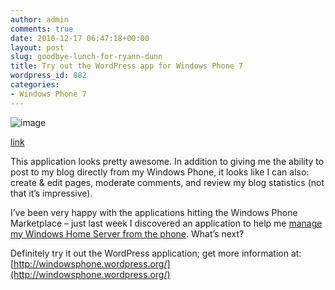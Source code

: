 ```yaml
---
author: admin
comments: true
date: 2010-12-17 06:47:18+00:00
layout: post
slug: goodbye-lunch-for-ryann-dunn
title: Try out the WordPress app for Windows Phone 7
wordpress_id: 882
categories:
- Windows Phone 7
---
```


![image](https://wadewegner.blob.core.windows.net/wordpress/2010/12/image9.png)

[link](http://windowsphone.wordpress.org/)

 

This application looks pretty awesome. In addition to giving me the ability to post to my blog directly from my Windows Phone, it looks like I can also: create & edit pages, moderate comments, and review my blog statistics (not that it’s impressive).

 

I’ve been very happy with the applications hitting the Windows Phone Marketplace – just last week I discovered an application to help me [manage my Windows Home Server from the phone](http://www.whsphone.com/). What’s next?

 

Definitely try it out the WordPress application; get more information at: [http://windowsphone.wordpress.org/](http://windowsphone.wordpress.org/)
